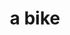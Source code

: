 ---
pid: PT287
title: a bike
location_transcription: center city
zipcode: '19134'
outside_phl: 
neighborhood: Port Richmond
age: '12'
age_range: 6-13
instagram: 
image_file_name: PT_287.jpg
proposal_transcription: 
topic: Unknown
topic_summary: '0'
type: Other No Form
keywords_other: bike, bicycle, wheelie
credit: Damien
image_labels: 
twitter: 
facebook: 
permalink: "/monuments/pt287/"
layout: item-page
---
